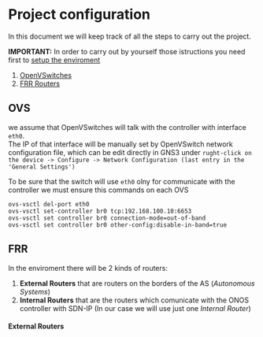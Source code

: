 # Project configuration
In this document we will keep track of all the steps to carry out the project.

**IMPORTANT:** In order to carry out by yourself those istructions you need first to [setup the enviroment](./setup-enviroment.md "ssetup-enviroment.md")

1) [OpenVSwitches](./project-configuration.md#OVS "OVS") 
2) [FRR Routers](./project-configuration.md#FRR "FRR Routers") 
   
## OVS
we assume that OpenVSwitches will talk with the controller with interface `eth0`.<br>The IP of that interface will be manually set by OpenVSwitch network configuration file, which can be edit directly in GNS3 under `rught-click on the device -> Configure -> Network Configuration (last entry in the 'General Settings')`

To be sure that the switch will use `eth0` olny for communicate with the controller we must ensure this commands on each OVS
```
ovs-vsctl del-port eth0
ovs-vsctl set-controller br0 tcp:192.168.100.10:6653
ovs-vsctl set controller br0 connection-mode=out-of-band
ovs-vsctl set controller br0 other-config:disable-in-band=true
```
## FRR
In the enviroment there will be 2 kinds of routers:
 1) **External Routers** that are routers on the borders of the AS (*Autonomous Systems*)
 2) **Internal Routers** that are the routers which comunicate with the ONOS controller with SDN-IP (In our case we will use just one *Internal Router*)
#### External Routers
